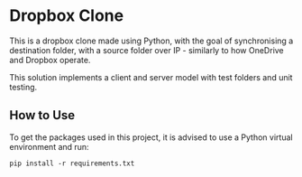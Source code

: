 # Dropbox Clone

This is a dropbox clone made using Python, with the goal of synchronising a destination folder, with a source folder over IP - similarly to how OneDrive and Dropbox operate.

This solution implements a client and server model with test folders and unit testing.

## How to Use
To get the packages used in this project, it is advised to use a Python virtual environment and run:

    pip install -r requirements.txt


